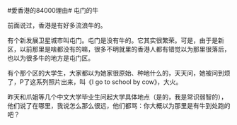 #愛香港的84000理由# 屯门的牛

前面说过，香港是有好多流浪牛的。

有个新发展卫星城市叫屯门。屯门是没有牛的。它其实很繁荣。可是，由于是新区，以前那里是啥都没有的嘛，很多不明就里的香港人都有错觉以为那里很落后，也以为很多牛的地方是屯门区。

有个那个区的大学生，大家都以为她家很原始、种地什么的，天天问，她被问到烦了，P了这系列照片出来，叫《I go to school by cow》，大火。

昨天和爪姐等几个中文大学毕业生问起大学具体地点（是的，我是常识弱智的），他们说了在哪里，我说怎么那么很远，他们都骂：你大概以为那里是有牛到处跑的吧？
